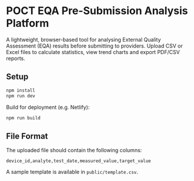 # POCT EQA Pre-Submission Analysis Platform

A lightweight, browser-based tool for analysing External Quality Assessment (EQA) results before submitting to providers. Upload CSV or Excel files to calculate statistics, view trend charts and export PDF/CSV reports.

## Setup

```bash
npm install
npm run dev
```

Build for deployment (e.g. Netlify):

```bash
npm run build
```

## File Format

The uploaded file should contain the following columns:

```
device_id,analyte,test_date,measured_value,target_value
```

A sample template is available in `public/template.csv`.
